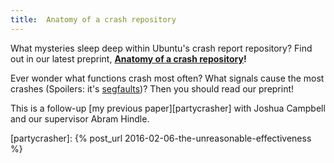 ```yaml
---
title:  Anatomy of a crash repository
---
```


What mysteries sleep deep within Ubuntu's crash report repository?
Find out in our latest preprint, **[Anatomy of a crash repository][peerj]!**

Ever wonder what functions crash most often? What signals cause the
most crashes (Spoilers: <span class="spoilers"> it's [segfaults][]</span>)? Then
you should read our preprint!

This is a follow-up [my previous paper][partycrasher] with Joshua
Campbell and our supervisor Abram Hindle.

[peerj]:  https://peerj.com/preprints/2601/?td=bl
[segfaults]: https://en.wikipedia.org/wiki/Segmentation_fault
[partycrasher]: {% post_url 2016-02-06-the-unreasonable-effectiveness %}

